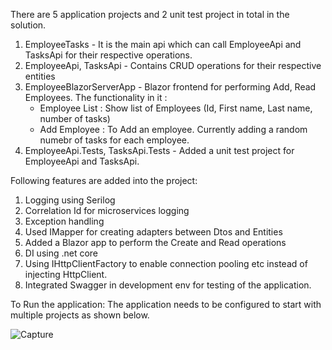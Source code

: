 There are 5 application projects and 2 unit test project in total in the solution.

1. EmployeeTasks - It is the main api which can call EmployeeApi and TasksApi for their respective operations.
2. EmployeeApi, TasksApi - Contains CRUD operations for their respective entities
3. EmployeeBlazorServerApp - Blazor frontend for performing Add, Read Employees. The functionality in it :
	- Employee List : Show list of Employees (Id, First name, Last name, number of tasks)
	- Add Employee : To Add an employee. Currently adding a random numebr of tasks for each employee.
4. EmployeeApi.Tests, TasksApi.Tests - Added a unit test project for EmployeeApi and TasksApi.

Following features are added into the project:
1. Logging using Serilog
2. Correlation Id for microservices logging
3. Exception handling
4. Used IMapper for creating adapters between Dtos and Entities
5. Added a Blazor app to perform the Create and Read operations
6. DI using .net core
7. Using IHttpClientFactory to enable connection pooling etc instead of injecting HttpClient.
8. Integrated Swagger in development env for testing of the application.

To Run the application:
The application needs to be configured to start with multiple projects as shown below.

![Capture](https://github.com/rakeshrocket007/EmployeeTasks/assets/10659108/b1defbe7-6c38-46f5-8902-cdea758464d7)


